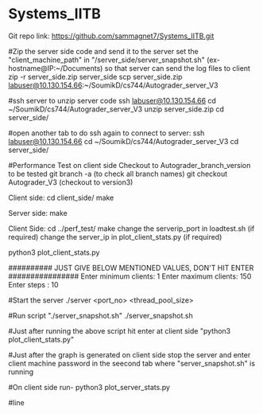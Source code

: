 # Systems_IITB
Git repo link:  https://github.com/sammagnet7/Systems_IITB.git


#Zip the server side code and send it to the server
set the "client_machine_path" in "/server_side/server_snapshot.sh" (ex- hostname@IP:~/Documents) so that server can send the log files to client
zip -r server_side.zip server_side
scp server_side.zip labuser@10.130.154.66:~/SoumikD/cs744/Autograder_server_V3

#ssh server to unzip server code 
ssh labuser@10.130.154.66
cd ~/SoumikD/cs744/Autograder_server_V3
unzip server_side.zip
cd server_side/

#open another tab to do ssh again to connect to server:
ssh labuser@10.130.154.66
cd ~/SoumikD/cs744/Autograder_server_V3
cd server_side/

#Performance Test on client side
Checkout to Autograder_branch_version to be tested
git branch -a	 		(to check all branch names)
git checkout Autograder_V3	(checkout to version3)

Client side: cd client_side/
	     make
	  
Server side: make

Client Side: 		cd ../perf_test/
	     		make
	     		change the serverip_port in loadtest.sh		(if required)
	     		change the server_ip in plot_client_stats.py	(if required)
	     		
python3 plot_client_stats.py

########## JUST GIVE BELOW MENTIONED VALUES, DON'T HIT ENTER ################
Enter minimum clients:  1
Enter maximum clients:  150
Enter steps	     :  10


#Start the server
./server <port_no> <thread_pool_size>

#Run script "./server_snapshot.sh" 
./server_snapshot.sh

#Just after running the above script hit enter at client side "python3 plot_client_stats.py"

#Just after the graph is generated on client side stop the server and enter client machine password in the seecond tab where "server_snapshot.sh" is running 

#On client side run-
python3 plot_server_stats.py 


#line

